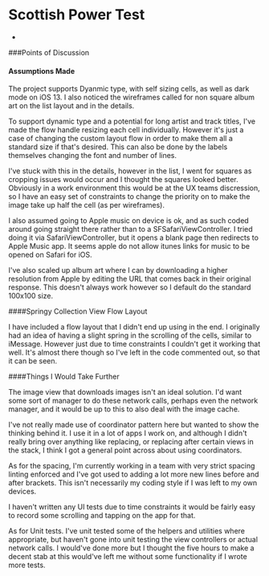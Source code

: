 # Scottish Power Test
-

###Points of Discussion

#### Assumptions Made

The project supports Dyanmic type, with self sizing cells, as well as dark mode on iOS 13. I also noticed the wireframes called for non square album art on the list layout and in the details. 

To support dynamic type and a potential for long artist and track titles, I've made the flow handle resizing each cell individually. However it's just a case of changing the custom layout flow in order to make them all a standard size if that's desired. This can also be done by the labels themselves changing the font and number of lines.

I've stuck with this in the details, however in the list, I went for squares as cropping issues would occur and I thought the squares looked better. Obviously in a work environment this would be at the UX teams discression, so I have an easy set of constraints to change the priority on to make the image take up half the cell (as per wireframes).

I also assumed going to Apple music on device is ok, and as such coded around going straight there rather than to a SFSafariViewController. I tried doing it via SafariViewController, but it opens a blank page then redirects to Apple Music app. It seems apple do not allow itunes links for music to be opened on Safari for iOS. 

I've also scaled up album art where I can by downloading a higher resolution from Apple by editing the URL that comes back in their original response. This doesn't always work however so I default do the standard 100x100 size.

####Springy Collection View Flow Layout

I have included a flow layout that I didn't end up using in the end. I originally had an idea of having a slight spring in the scrolling of the cells, similar to iMessage. However just due to time constraints I couldn't get it working that well. It's almost there though so I've left in the code commented out, so that it can be seen.

####Things I Would Take Further

The image view that downloads images isn't an ideal solution. I'd want some sort of manager to do these network calls, perhaps even the network manager, and it would be up to this to also deal with the image cache. 

I've not really made use of coordinator pattern here but wanted to show the thinking behind it. I use it in a lot of apps I work on, and although I didn't really bring over anything like replacing, or replacing after certain views in the stack, I think I got a general point across about using coordinators.

As for the spacing, I'm currently working in a team with very strict spacing linting enforced and I've got used to adding a lot more new lines before and after brackets. This isn't necessarily my coding style if I was left to my own devices.

I haven't written any UI tests due to time constraints it would be fairly easy to record some scrolling and tapping on the app for that. 

As for Unit tests. I've unit tested some of the helpers and utilities where appropriate, but haven't gone into unit testing the view controllers or actual network calls. I would've done more but I thought the five hours to make a decent stab at this would've left me without some functionality if I wrote more tests. 